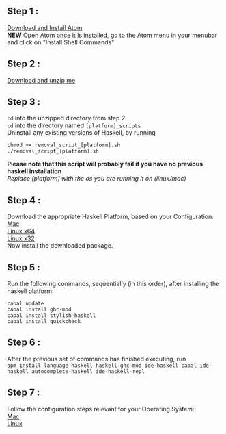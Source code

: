 ## Step 1 :
[Download and Install Atom](https://atom.io)
<br />
**NEW** Open Atom once it is installed, go to the Atom menu in your menubar and click on "Install Shell Commands"
## Step 2 :
[Download and unzip me](https://github.com/livecodealex/haskell-atom/archive/master.zip)
## Step 3 :
`cd` into the unzipped directory from step 2 <br />
`cd` into the directory named `[platform]_scripts` <br />
Uninstall any existing versions of Haskell, by running
```
chmod +x removal_script_[platform].sh
./removal_script_[platform].sh
```
**Please note that this script will probably fail if you have no previous haskell installation**<br />
*Replace [platform] with the os you are running it on (linux/mac)*
## Step 4 :
Download the appropriate Haskell Platform, based on your Configuration:<br />
[Mac](https://www.haskell.org/platform/download/8.0.2/Haskell%20Platform%208.0.2%20Full%2064bit-signed.pkg) <br />
[Linux x64](https://www.haskell.org/platform/download/8.0.2/haskell-platform-8.0.2-unknown-posix--full-x86_64.tar.gz) <br />
[Linux x32](https://www.haskell.org/platform/download/8.0.2/haskell-platform-8.0.2-unknown-posix--full-i386.tar.gz) <br />Now install the downloaded package.
## Step 5 :
Run the following commands, sequentially (in this order), after installing the haskell platform:<br />
```
cabal update
cabal install ghc-mod
cabal install stylish-haskell
cabal install quickcheck
```
## Step 6 :
After the previous set of commands has finished executing, run<br />
`apm install language-haskell haskell-ghc-mod ide-haskell-cabal ide-haskell autocomplete-haskell ide-haskell-repl`
## Step 7 :
Follow the configuration steps relevant for your Operating System:<br />
[Mac](https://github.com/livecodealex/haskell-atom/blob/master/Instructions/config_mac.md)<br />
[Linux](https://github.com/livecodealex/haskell-atom/blob/master/Instructions/config_linux.md)
